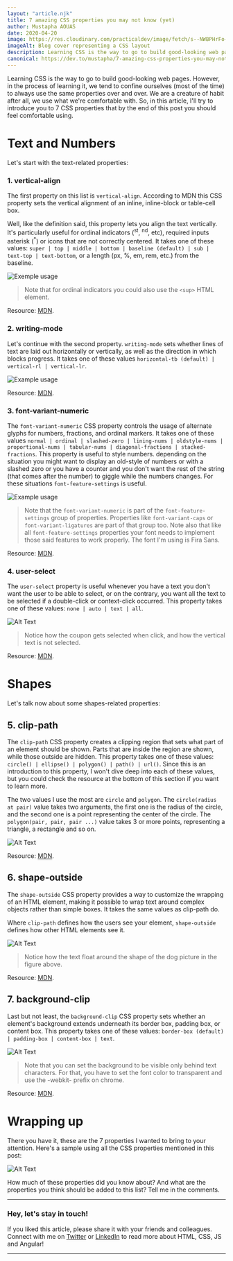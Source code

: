 ```yaml
---
layout: "article.njk"
title: 7 amazing CSS properties you may not know (yet)
author: Mustapha AOUAS
date: 2020-04-20
image: https://res.cloudinary.com/practicaldev/image/fetch/s--NWBPHrFo--/c_imagga_scale,f_auto,fl_progressive,h_420,q_auto,w_1000/https://dev-to-uploads.s3.amazonaws.com/i/4u98xt98w1xrqj8l92ra.png
imageAlt: Blog cover representing a CSS layout
description: Learning CSS is the way to go to build good-looking web pages. However, in the process of learning it we tend to confine ourselves to always use the same properties over and over. So, in this article, I'll try to introduce you to 7 CSS properties
canonical: https://dev.to/mustapha/7-amazing-css-properties-you-may-not-know-yet-eej
---
```








Learning CSS is the way to go to build good-looking web pages. However, in the process of learning it, we tend to confine ourselves (most of the time) to always use the same properties over and over. We are a creature of habit after all, we use what we're comfortable with.
So, in this article, I'll try to introduce you to 7 CSS properties that by the end of this post you should feel comfortable using.

# Text and Numbers
Let's start with the text-related properties:


### 1. vertical-align
The first property on this list is `vertical-align`. According to MDN this CSS property sets the vertical alignment of an inline, inline-block or table-cell box.

Well, like the definition said, this property lets you align the text vertically. It's particularly useful for ordinal indicators (<sup>st</sup>, <sup>nd</sup>, etc),  required inputs asterisk (<sup>*</sup>) or icons that are not correctly centered. It takes one of these values: `super | top | middle | bottom | baseline (default) | sub | text-top | text-bottom`, or a length (px, %, em, rem, etc.) from the baseline.

![Exemple usage](https://dev-to-uploads.s3.amazonaws.com/i/kir0y0j92cytkxee32dv.png)

> Note that for ordinal indicators you could also use the `<sup>` HTML element.

Resource: [MDN](https://developer.mozilla.org/en-US/docs/Web/CSS/vertical-align).


### 2. writing-mode
Let's continue with the second property. `writing-mode` sets whether lines of text are laid out horizontally or vertically, as well as the direction in which blocks progress. It takes one of these values `horizontal-tb (default) | vertical-rl | vertical-lr`.

![Example usage](https://dev-to-uploads.s3.amazonaws.com/i/mi0k76ltpcguu39gn6kx.png)


Resource: [MDN](https://developer.mozilla.org/en-US/docs/Web/CSS/writing-mode).


### 3. font-variant-numeric
The `font-variant-numeric` CSS property controls the usage of alternate glyphs for numbers, fractions, and ordinal markers.
It takes one of these values `normal | ordinal | slashed-zero | lining-nums | oldstyle-nums | proportional-nums | tabular-nums | diagonal-fractions | stacked-fractions`.
This property is useful to style numbers. depending on the situation you might want to display an old-style of numbers or with a slashed zero or you have a counter and you don't want the rest of the string (that comes after the number) to giggle while the numbers changes. For these situations `font-feature-settings` is useful.


![Example usage](https://dev-to-uploads.s3.amazonaws.com/i/qmae27thwy9lcs152ppw.gif)


> Note that the `font-variant-numeric` is part of the `font-feature-settings` group of properties. Properties like `font-variant-caps` or `font-variant-ligatures` are part of that group too.
> Note also that like all `font-feature-settings` properties your font needs to implement those said features to work properly. The font I'm using is Fira Sans.

Resource:  [MDN](https://developer.mozilla.org/en-US/docs/Web/CSS/font-variant-numeric).


### 4. user-select
The `user-select` property is useful whenever you have a text you don't want the user to be able to select, or on the contrary, you want all the text to be selected if a double-click or context-click occurred.
This property takes one of these values: `none | auto | text | all`.


![Alt Text](https://dev-to-uploads.s3.amazonaws.com/i/u52bmxqtwmf8e5g2a96d.gif)

> Notice how the coupon gets selected when click, and how the vertical text is not selected.


Resource:  [MDN](https://developer.mozilla.org/en-US/docs/Web/CSS/user-select).


# Shapes
Let's talk now about some shapes-related properties:

## 5. clip-path
The `clip-path` CSS property creates a clipping region that sets what part of an element should be shown. Parts that are inside the region are shown, while those outside are hidden.
This property takes one of these values: `circle() | ellipse() | polygon() | path() | url()`.
Since this is an introduction to this property, I won't dive deep into each of these values, but you could check the resource at the bottom of this section if you want to learn more.

The two values I use the most are `circle` and `polygon`. The `circle(radius at pair)` value takes two arguments, the first one is the radius of the circle, and the second one is a point representing the center of the circle.
The `polygon(pair, pair, pair ...)` value takes 3 or more points, representing a triangle, a rectangle and so on.

![Alt Text](https://dev-to-uploads.s3.amazonaws.com/i/rgdxyax526twt7780iz3.png)


Resource: [MDN](https://developer.mozilla.org/en-US/docs/Web/CSS/clip-path).



## 6. shape-outside
The `shape-outside` CSS property provides a way to customize the wrapping of an HTML element, making it possible to wrap text around complex objects rather than simple boxes. It takes the same values as clip-path do.

Where `clip-path` defines how the users see your element, `shape-outside` defines how other HTML elements see it.

![Alt Text](https://dev-to-uploads.s3.amazonaws.com/i/yiauq3udyw7wz3dpgsay.png)

> Notice how the text float around the shape of the dog picture in the figure above.

Resource: [MDN](https://developer.mozilla.org/en-US/docs/Web/CSS/shape-outside).





## 7. background-clip
Last but not least, the `background-clip` CSS property sets whether an element's background extends underneath its border box, padding box, or content box.
This property takes one of these values: `border-box (default) | padding-box | content-box | text`.

![Alt Text](https://dev-to-uploads.s3.amazonaws.com/i/fbdv31m45yh5qix3670a.gif)

> Note that you can set the background to be visible only behind text characters. For that, you have to set the font color to transparent and use the -webkit- prefix on chrome.

Resource: [MDN](https://developer.mozilla.org/en-US/docs/Web/CSS/background-clip).






# Wrapping up
There you have it, these are the 7 properties I wanted to bring to your attention. Here's a sample using all the CSS properties mentioned in this post:

![Alt Text](https://dev-to-uploads.s3.amazonaws.com/i/9ltj1qqohlcr4ca2klim.png)









How much of these properties did you know about? And what are the properties you think should be added to this list? Tell me in the comments.








---

### Hey, let's stay in touch!

If you liked this article, please share it with your friends and colleagues.
Connect with me on [Twitter](https://twitter.com/TheAngularGuy?ref_src=twsrc%5Etfw) or [LinkedIn](https://www.linkedin.com/in/mustapha-aouas-7918a214b/) to read more about HTML, CSS, JS and Angular!
****
